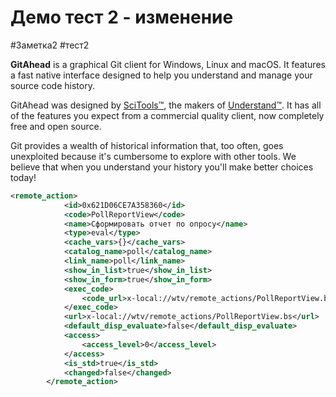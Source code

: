 # Демо тест 2 - изменение

#Заметка2 #тест2

**GitAhead** is a graphical Git client for Windows, Linux and macOS. It features a fast native interface designed to help you understand and manage your source code history.

GitAhead was designed by [SciTools™](https://scitools.com/), the makers of [Understand™](https://scitools.com/features/). It has all of the features you expect from a commercial quality client, now completely free and open source.

Git provides a wealth of historical information that, too often, goes unexploited because it's cumbersome to explore with other tools. We believe that when you understand your history you'll make better choices today!

```xml
<remote_action>
            <id>0x621D06CE7A358360</id>
            <code>PollReportView</code>
            <name>Сформировать отчет по опросу</name>
            <type>eval</type>
            <cache_vars>{}</cache_vars>
            <catalog_name>poll</catalog_name>
            <link_name>poll</link_name>
            <show_in_list>true</show_in_list>
            <show_in_form>true</show_in_form>
            <exec_code>
                <code_url>x-local://wtv/remote_actions/PollReportView.bs</code_url>
            </exec_code>
            <url>x-local://wtv/remote_actions/PollReportView.bs</url>
            <default_disp_evaluate>false</default_disp_evaluate>
            <access>
                <access_level>0</access_level>
            </access>
            <is_std>true</is_std>
            <changed>false</changed>
        </remote_action>
```